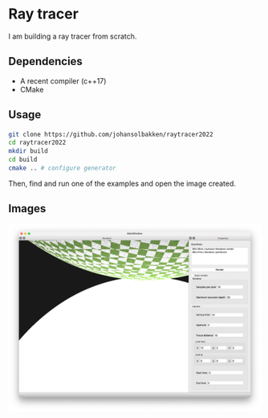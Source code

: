 # Ray tracer

I am building a ray tracer from scratch. 

## Dependencies
* A recent compiler (c++17)
* CMake

## Usage

~~~bash
git clone https://github.com/johansolbakken/raytracer2022
cd raytracer2022
mkdir build
cd build
cmake .. # configure generator
~~~

Then, find and run one of the examples and open the image created.

## Images

![](images/img.png)